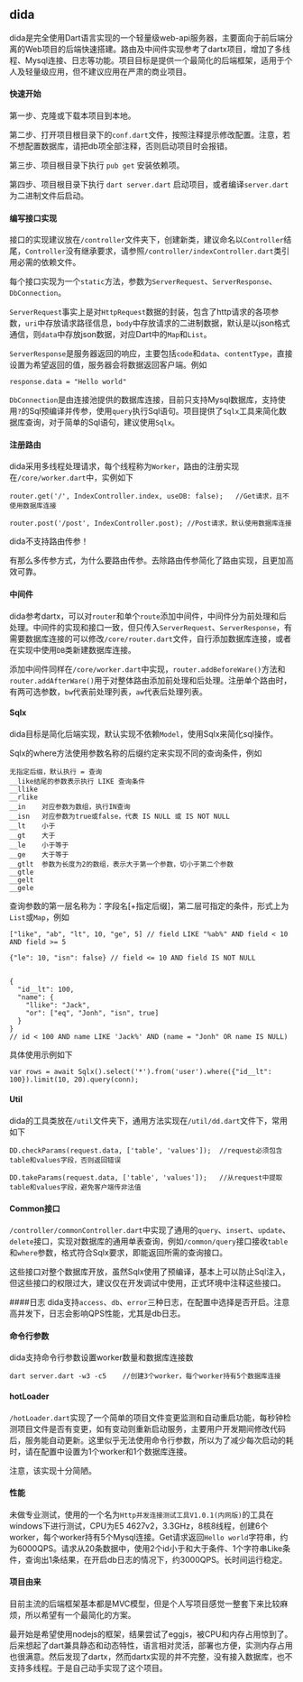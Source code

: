 ## dida

dida是完全使用Dart语言实现的一个轻量级web-api服务器，主要面向于前后端分离的Web项目的后端快速搭建。路由及中间件实现参考了dartx项目，增加了多线程、Mysql连接、日志等功能。项目目标是提供一个最简化的后端框架，适用于个人及轻量级应用，但不建议应用在严肃的商业项目。

#### 快速开始
第一步、克隆或下载本项目到本地。

第二步、打开项目根目录下的`conf.dart`文件，按照注释提示修改配置。注意，若不想配置数据库，请把db项全部注释，否则启动项目时会报错。

第三步、项目根目录下执行 `pub get` 安装依赖项。

第四步、项目根目录下执行 `dart server.dart` 启动项目，或者编译`server.dart`为二进制文件后启动。

#### 编写接口实现
接口的实现建议放在`/controller`文件夹下，创建新类，建议命名以`Controller`结尾，`Controller`没有继承要求，请参照`/controller/indexController.dart`类引用必需的依赖文件。

每个接口实现为一个`static`方法，参数为`ServerRequest`、`ServerResponse`、`DbConnection`。

`ServerRequest`事实上是对`HttpRequest`数据的封装，包含了http请求的各项参数，`uri`中存放请求路径信息，`body`中存放请求的二进制数据，默认是以json格式通信，则`data`中存放json数据，对应Dart中的`Map`和`List`。

`ServerResponse`是服务器返回的响应，主要包括`code`和`data`、`contentType`，直接设置为希望返回的值，服务器会将数据返回客户端。例如

```
response.data = "Hello world"
```


`DbConnection`是由连接池提供的数据库连接，目前只支持Mysql数据库，支持使用`?`的Sql预编译并传参，使用`query`执行Sql语句。项目提供了`Sqlx`工具来简化数据库查询，对于简单的Sql语句，建议使用`Sqlx`。

#### 注册路由
dida采用多线程处理请求，每个线程称为`Worker`，路由的注册实现在`/core/worker.dart`中，实例如下

```
router.get('/', IndexController.index, useDB: false);	//Get请求，且不使用数据库连接

router.post('/post', IndexController.post);	//Post请求，默认使用数据库连接
```

dida不支持路由传参！

有那么多传参方式，为什么要路由传参。去除路由传参简化了路由实现，且更加高效可靠。

#### 中间件
dida参考dartx，可以对`router`和单个`route`添加中间件，中间件分为前处理和后处理。中间件的实现和接口一致，但只传入`ServerRequest`、`ServerResponse`，有需要数据库连接的可以修改`/core/router.dart`文件，自行添加数据库连接，或者在实现中使用`DB`类新建数据库连接。

添加中间件同样在`/core/worker.dart`中实现，`router.addBeforeWare()`方法和`router.addAfterWare()`用于对整体路由添加前处理和后处理。注册单个路由时，有两可选参数，`bw`代表前处理列表，`aw`代表后处理列表。

#### Sqlx
dida目标是简化后端实现，默认实现不依赖`Model`，使用Sqlx来简化sql操作。

Sqlx的where方法使用参数名称的后缀约定来实现不同的查询条件，例如

```
无指定后缀，默认执行 = 查询
__like结尾的参数表示执行 LIKE 查询条件
__llike
__rlike
__in	对应参数为数组，执行IN查询
__isn 	对应参数为true或false，代表 IS NULL 或 IS NOT NULL
__lt	小于
__gt	大于
__le	小于等于
__ge	大于等于
__gtlt 	参数为长度为2的数组，表示大于第一个参数，切小于第二个参数
__gtle
__gelt
__gele

```

查询参数的第一层名称为：字段名[+指定后缀]，第二层可指定的条件，形式上为`List`或`Map`，例如

```
["like", "ab", "lt", 10, "ge", 5] // field LIKE "%ab%" AND field < 10 AND field >= 5

{"le": 10, "isn": false} // field <= 10 AND field IS NOT NULL


{
  "id__lt": 100,
  "name": {
    "llike": "Jack",
    "or": ["eq", "Jonh", "isn", true]
  }
}
// id < 100 AND name LIKE 'Jack%' AND (name = "Jonh" OR name IS NULL)
```

具体使用示例如下

```
var rows = await Sqlx().select('*').from('user').where({"id__lt": 100}).limit(10, 20).query(conn);
```

#### Util
dida的工具类放在`/util`文件夹下，通用方法实现在`/util/dd.dart`文件下，常用如下

```
DD.checkParams(request.data, ['table', 'values']);	//request必须包含table和values字段，否则返回错误

DD.takeParams(request.data, ['table', 'values']);	//从request中提取table和values字段，避免客户端传非法值
```

#### Common接口
`/controller/commonController.dart`中实现了通用的`query`、`insert`、`update`、`delete`接口，实现对数据库的通用单表查询，例如`/common/query`接口接收`table`和`where`参数，格式符合Sqlx要求，即能返回所需的查询接口。

这些接口对整个数据库开放，虽然Sqlx使用了预编译，基本上可以防止Sql注入，但这些接口的权限过大，建议仅在开发调试中使用，正式环境中注释这些接口。 

####日志
dida支持`access`、`db`、`error`三种日志，在配置中选择是否开启。注意高并发下，日志会影响QPS性能，尤其是db日志。

#### 命令行参数
dida支持命令行参数设置worker数量和数据库连接数

```
dart server.dart -w3 -c5 	//创建3个worker，每个worker持有5个数据库连接
```

#### hotLoader
`/hotLoader.dart`实现了一个简单的项目文件变更监测和自动重启功能，每秒钟检测项目文件是否有变更，如有变动则重新启动服务，主要用户开发期间修改代码后，服务能自动更新。这里似乎无法使用命令行参数，所以为了减少每次启动的耗时，请在配置中设置为1个worker和1个数据库连接。

注意，该实现十分简陋。

#### 性能
未做专业测试，使用的一个名为`Http并发连接测试工具V1.0.1(内网版)`的工具在windows下进行测试，CPU为E5 4627v2，3.3GHz，8核8线程，创建6个worker，每个worker持有5个Mysql连接。Get请求返回`Hello world`字符串，约为6000QPS。请求从20条数据中，使用2个id小于和大于条件、1个字符串Like条件，查询出1条结果，在开启db日志的情况下，约3000QPS。长时间运行稳定。

#### 项目由来
目前主流的后端框架基本都是MVC模型，但是个人写项目感觉一整套下来比较麻烦，所以希望有一个最简化的方案。

最开始是希望使用nodejs的框架，结果尝试了eggjs，被CPU和内存占用惊到了。后来想起了dart兼具静态和动态特性，语言相对灵活，部署也方便，实测内存占用也很满意。然后发现了dartx，然而dartx实现的并不完整，没有接入数据库，也不支持多线程。于是自己动手实现了这个项目。





